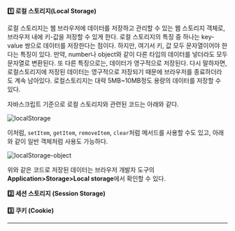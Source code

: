 **1️⃣ 로컬 스토리지(Local Storage)**

로컬 스토리지는 웹 브라우저에 데이터를 저장하고 관리할 수 있는 웹 스토리지 객체로, 브라우저 내에 키-값을 저장할 수 있게 한다. 로컬 스토리지의 특징 중 하나는 key-value 쌍으로 데이터를 저장한다는 점이다. 하지만, 여기서 키, 값 모두 문자열이어야 한다는 특징이 있다. 만약, number나 object와 같이 다른 타입의 데이터를 넣더라도 모두 문자열로 변환된다. 또 다른 특징으로는, 데이터가 영구적으로 저장된다. 다시 말하자면, 로컬스토리지에 저장된 데이터는 영구적으로 저장되기 때문에 브라우저를 종료하더라도 계속 남아있다. 로컬스토리지는 대략 5MB~10MB정도 용량의 데이터를 저장할 수 있다.

자바스크립트 기준으로 로컬 스토리지와 관련된 코드는 아래와 같다.

![localStorage](https://github.com/user-attachments/assets/e818b616-db66-4c44-a4ac-48c12466d734)

이처럼, `setItem`, `getItem`, `removeItem`, `clear`처럼 메서드를 사용할 수도 있고, 아래와 같이 일반 객체처럼 사용도 가능하다.

![localStorage-object](https://github.com/user-attachments/assets/b9412a22-4e94-4923-80f0-11331c23c2aa)

위와 같은 코드로 저장된 데이터는 브라우저 개발자 도구의 **Application>Storage>Local storage**에서 확인할 수 있다.

**2️⃣ 세션 스토리지 (Session Storage)**

**3️⃣ 쿠키 (Cookie)**

---

[](<https://velog.io/@jellyjw/%EB%A1%9C%EC%BB%AC%EC%8A%A4%ED%86%A0%EB%A6%AC%EC%A7%80-%EC%84%B8%EC%85%98%EC%8A%A4%ED%86%A0%EB%A6%AC%EC%A7%80-%EC%BF%A0%ED%82%A4%EC%9D%98-%EA%B0%9C%EB%85%90-%EB%B0%8F-%EC%B0%A8%EC%9D%B4%EC%A0%90#:~:text=2.-,%EB%A1%9C%EC%BB%AC%EC%8A%A4%ED%86%A0%EB%A6%AC%EC%A7%80(Local%20Storage),%EC%9D%84%20%EC%A0%80%EC%9E%A5%ED%95%A0%20%EC%88%98%20%EC%9E%88%EA%B2%8C%20%ED%95%B4%EC%A4%80%EB%8B%A4.>)
